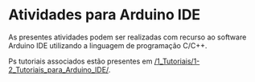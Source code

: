 
# Atividades para Arduino IDE

As presentes atividades podem ser realizadas com recurso ao software Arduino IDE utilizando a linguagem de programação C/C++.

Ps tutoriais associados estão presentes em [/1_Tutoriais/1-2_Tutoriais_para_Arduino_IDE/](https://github.com/ipleiria-robotics/iModBot/tree/master/1_Tutoriais/1-2_Tutoriais_para_Arduino_IDE).
